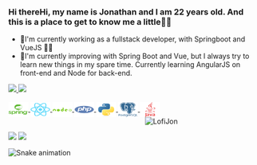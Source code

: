 ### Hi thereHi, my name is Jonathan and I am 22 years old. And this is a place to get to know me a little👨‍💻

- 🔭I'm currently working as a fullstack developer, with Springboot and VueJS 🐱‍🏍
- 🌱I'm currently improving with Spring Boot and Vue, but I always try to learn new things in my spare time. Currently learning AngularJS on front-end and Node for back-end.

<div>
  <a href="https://github.com/jonathanmalagueta">
  <img height="180em" src="https://github-readme-stats.vercel.app/api?username=jonathanmalagueta&show_icons=true&theme=algolia&include_all_commits=true&count_private=true"/>
  <img height="180em" src="https://github-readme-stats.vercel.app/api/top-langs/?username=jonathanmalagueta&layout=compact&langs_count=7&theme=algolia"/>
</div>
  <div style="display: inline_block"><br>
  <i class="devicon-spring-plain colored"></i>
  <img align="center" alt="LofiJon-Ts" height="30" width="40" src="https://github.com/devicons/devicon/blob/master/icons/spring/spring-original-wordmark.svg">
  <img align="center" alt="LofiJon-React" height="30" width="40" src="https://raw.githubusercontent.com/devicons/devicon/master/icons/react/react-original.svg">
  <img align="center" alt="LofiJon-HTML" height="30" width="40" src="https://github.com/devicons/devicon/blob/master/icons/nodejs/nodejs-plain-wordmark.svg">
  <img align="center" alt="LofiJon-CSS" height="30" width="40" src="https://github.com/devicons/devicon/blob/master/icons/php/php-plain.svg">
  <img align="center" alt="LofiJon-Python" height="30" width="40" title="Python" src="https://raw.githubusercontent.com/devicons/devicon/master/icons/python/python-original.svg">
  <img align="center" alt="LofiJon-Python" height="30" width="40" src="https://github.com/devicons/devicon/blob/master/icons/postgresql/postgresql-plain-wordmark.svg">
  <img align="center" alt="LofiJon-Csharp" height="30" width="40" src="https://github.com/devicons/devicon/blob/master/icons/java/java-plain-wordmark.svg">
  <img align="right" alt="LofiJon" height="200" width="230" src="https://i.imgur.com/VkSuaVo.gif?noredirect">
</div>
   
  ##

  <div top="100">
  <a href="https://www.instagram.com/jonmalagueta.js/" target="_blank"><img src="https://img.shields.io/badge/-Instagram-%23E4405F?style=for-the-badge&logo=instagram&logoColor=white" target="_blank"></a>
  <a href="https://www.linkedin.com/in/jonathan-malagueta-524391150/" target="_blank"><img src="https://img.shields.io/badge/-LinkedIn-%230077B5?style=for-the-badge&logo=linkedin&logoColor=white" target="_blank"></a> 
  
  ![Snake animation](https://github.com/jonathanmalagueta/jonathanmalagueta/blob/output/github-contribution-grid-snake.svg)
</div>


